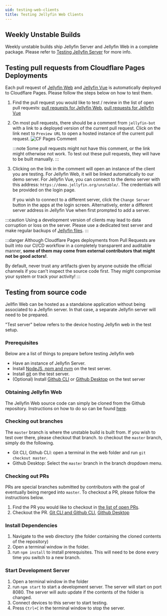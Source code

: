 ```yaml
---
uid: testing-web-clients
title: Testing Jellyfin Web Clients
---
```


## Weekly Unstable Builds

Weekly unstable builds ship Jellyfin Server and Jellyfin Web in a complete package. Please refer to [Testing Jellyfin Server](/docs/general/testing/server/) for more info.

## Testing pull requests from Cloudflare Pages Deployments

Each pull request of [Jellyfin Web](https://github.com/jellyfin/jellyfin-web) and [Jellyfin Vue](https://github.com/jellyfin/jellyfin-vue) is automatically deployed to Cloudflare Pages. Please follow the steps below on how to test them.

1. Find the pull request you would like to test / review in the list of open pull requests: [pull requests for Jellyfin Web](https://github.com/jellyfin/jellyfin-web/pulls), [pull requests for Jellyfin Vue](https://github.com/jellyfin/jellyfin-vue/pulls)
2. On most pull requests, there should be a comment from `jellyfin-bot` with a link to a deployed version of the current pull request. Click on the link next to `Preview URL` to open a hosted instance of the current pull request.
   ![CF Pages Comment](/images/docs/testing/web/cf-pages-comment.png)

   :::note
   Some pull requests might not have this comment, or the link might otherwise not work. To test out these pull requests, they will have to be built manually.
   :::

3. Clicking on the link in the comment will open an instance of the client you are testing. For Jellyfin Web, it will be linked automatically to our demo server. For Jellyfin Vue, you can connect to the demo server with this address: `https://demo.jellyfin.org/unstable/`. The credentials will be provided on the login page.

   If you wish to connect to a different server, click the `Change Server` button in the apps at the login screen. Alternatively, enter a different server address in Jellyfin Vue when first prompted to add a server.

:::caution
Using a development version of clients may lead to data corruption or loss on the server. Please use a dedicated test server and make regular backups of [Jellyfin files](/docs/general/administration/configuration#server-paths).
:::

:::danger
Although Cloudflare Pages deployments from Pull Requests are built into our CI/CD workflow
in a completely transparent and auditable manner, **some of them may come from external contributors that might not be good actors!**.

By default, never trust any artifacts given by anyone outside the official channels if you can't inspect the source code first.
They might compromise your system or track your activity!
:::

## Testing from source code

Jellfin Web can be hosted as a standalone application without being associated to a Jellyfin server. In that case, a separate Jellyfin server will need to be prepared.

"Test server" below refers to the device hosting Jellyfin web in the test setup.

### Prerequisites

Below are a list of things to prepare before testing Jellyfin web

- Have an instance of Jellyfin Server.
- Install [NodeJS, npm and nvm](https://docs.npmjs.com/downloading-and-installing-node-js-and-npm) on the test server.
- Install [git](https://github.com/git-guides/install-git) on the test server.
- (Optional) Install [Github CLI](https://cli.github.com/) or [Github Desktop](https://github.com/apps/desktop) on the test server

### Obtaining Jellyfin Web

The Jellyfin Web source code can simply be cloned from the Github repository.
Instructions on how to do so can be found [here](https://docs.github.com/en/repositories/creating-and-managing-repositories/cloning-a-repository).

### Checking out branches

The `master` branch is where the unstable build is built from. If you wish to test over there, please checkout that branch. to checkout the `master` branch, simply do the following.

- Git CLI, Github CLI: open a terminal in the web folder and run `git checkout master`.
- Github Desktop: Select the `master` branch in the branch dropdown menu.

### Checking out PRs

PRs are special branches submitted by contributors with the goal of eventually being merged into `master`. To checkout a PR, please follow the instructions below.

1. Find the PR you would like to checkout in [the list of open PRs](https://github.com/jellyfin/jellyfin-web/pulls).
2. Checkout the PR. [Git CLI and Github CLI](https://docs.github.com/en/pull-requests/collaborating-with-pull-requests/reviewing-changes-in-pull-requests/checking-out-pull-requests-locally), [Github Desktop](https://docs.github.com/en/desktop/working-with-your-remote-repository-on-github-or-github-enterprise/viewing-a-pull-request-in-github-desktop)

### Install Dependencies

1. Navigate to the web directory (the folder containing the cloned contents of the repository)
2. Open a terminal window in the folder.
3. run `npm install` to install prerequisites. This will need to be done every time you switch to a new branch.

### Start Development Server

1. Open a terminal window in the folder
2. run `npm start` to start a development server. The server will start on port 8080. The server will auto update if the contents of the folder is changed.
3. Connect devices to this server to start testing.
4. Press `Ctrl+C` in the terminal window to stop the server.
